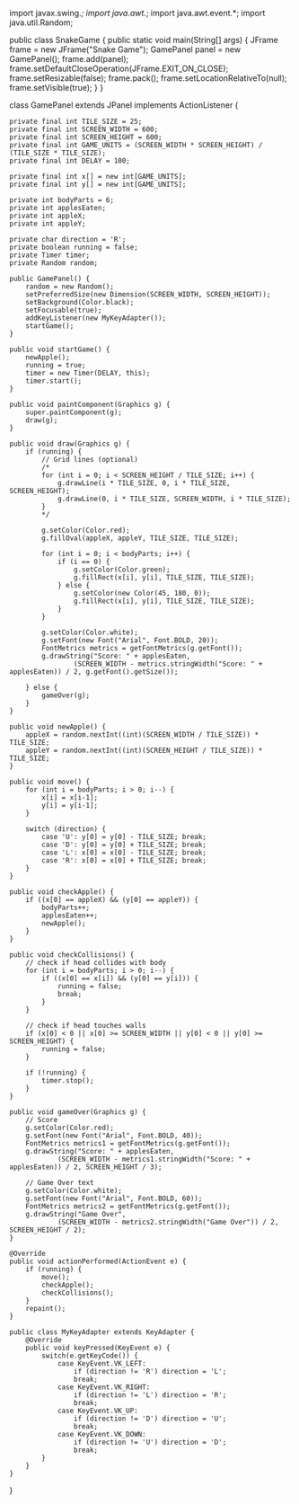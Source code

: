 import javax.swing.*;
import java.awt.*;
import java.awt.event.*;
import java.util.Random;

public class SnakeGame {
    public static void main(String[] args) {
        JFrame frame = new JFrame("Snake Game");
        GamePanel panel = new GamePanel();
        frame.add(panel);
        frame.setDefaultCloseOperation(JFrame.EXIT_ON_CLOSE);
        frame.setResizable(false);
        frame.pack();
        frame.setLocationRelativeTo(null);
        frame.setVisible(true);
    }
}

class GamePanel extends JPanel implements ActionListener {

    private final int TILE_SIZE = 25;
    private final int SCREEN_WIDTH = 600;
    private final int SCREEN_HEIGHT = 600;
    private final int GAME_UNITS = (SCREEN_WIDTH * SCREEN_HEIGHT) / (TILE_SIZE * TILE_SIZE);
    private final int DELAY = 100;

    private final int x[] = new int[GAME_UNITS];
    private final int y[] = new int[GAME_UNITS];

    private int bodyParts = 6;
    private int applesEaten;
    private int appleX;
    private int appleY;

    private char direction = 'R';
    private boolean running = false;
    private Timer timer;
    private Random random;

    public GamePanel() {
        random = new Random();
        setPreferredSize(new Dimension(SCREEN_WIDTH, SCREEN_HEIGHT));
        setBackground(Color.black);
        setFocusable(true);
        addKeyListener(new MyKeyAdapter());
        startGame();
    }

    public void startGame() {
        newApple();
        running = true;
        timer = new Timer(DELAY, this);
        timer.start();
    }

    public void paintComponent(Graphics g) {
        super.paintComponent(g);
        draw(g);
    }

    public void draw(Graphics g) {
        if (running) {
            // Grid lines (optional)
            /*
            for (int i = 0; i < SCREEN_HEIGHT / TILE_SIZE; i++) {
                g.drawLine(i * TILE_SIZE, 0, i * TILE_SIZE, SCREEN_HEIGHT);
                g.drawLine(0, i * TILE_SIZE, SCREEN_WIDTH, i * TILE_SIZE);
            }
            */

            g.setColor(Color.red);
            g.fillOval(appleX, appleY, TILE_SIZE, TILE_SIZE);

            for (int i = 0; i < bodyParts; i++) {
                if (i == 0) {
                    g.setColor(Color.green);
                    g.fillRect(x[i], y[i], TILE_SIZE, TILE_SIZE);
                } else {
                    g.setColor(new Color(45, 180, 0));
                    g.fillRect(x[i], y[i], TILE_SIZE, TILE_SIZE);
                }
            }

            g.setColor(Color.white);
            g.setFont(new Font("Arial", Font.BOLD, 20));
            FontMetrics metrics = getFontMetrics(g.getFont());
            g.drawString("Score: " + applesEaten,
                    (SCREEN_WIDTH - metrics.stringWidth("Score: " + applesEaten)) / 2, g.getFont().getSize());

        } else {
            gameOver(g);
        }
    }

    public void newApple() {
        appleX = random.nextInt((int)(SCREEN_WIDTH / TILE_SIZE)) * TILE_SIZE;
        appleY = random.nextInt((int)(SCREEN_HEIGHT / TILE_SIZE)) * TILE_SIZE;
    }

    public void move() {
        for (int i = bodyParts; i > 0; i--) {
            x[i] = x[i-1];
            y[i] = y[i-1];
        }

        switch (direction) {
            case 'U': y[0] = y[0] - TILE_SIZE; break;
            case 'D': y[0] = y[0] + TILE_SIZE; break;
            case 'L': x[0] = x[0] - TILE_SIZE; break;
            case 'R': x[0] = x[0] + TILE_SIZE; break;
        }
    }

    public void checkApple() {
        if ((x[0] == appleX) && (y[0] == appleY)) {
            bodyParts++;
            applesEaten++;
            newApple();
        }
    }

    public void checkCollisions() {
        // check if head collides with body
        for (int i = bodyParts; i > 0; i--) {
            if ((x[0] == x[i]) && (y[0] == y[i])) {
                running = false;
                break;
            }
        }

        // check if head touches walls
        if (x[0] < 0 || x[0] >= SCREEN_WIDTH || y[0] < 0 || y[0] >= SCREEN_HEIGHT) {
            running = false;
        }

        if (!running) {
            timer.stop();
        }
    }

    public void gameOver(Graphics g) {
        // Score
        g.setColor(Color.red);
        g.setFont(new Font("Arial", Font.BOLD, 40));
        FontMetrics metrics1 = getFontMetrics(g.getFont());
        g.drawString("Score: " + applesEaten, 
                (SCREEN_WIDTH - metrics1.stringWidth("Score: " + applesEaten)) / 2, SCREEN_HEIGHT / 3);

        // Game Over text
        g.setColor(Color.white);
        g.setFont(new Font("Arial", Font.BOLD, 60));
        FontMetrics metrics2 = getFontMetrics(g.getFont());
        g.drawString("Game Over", 
                (SCREEN_WIDTH - metrics2.stringWidth("Game Over")) / 2, SCREEN_HEIGHT / 2);
    }

    @Override
    public void actionPerformed(ActionEvent e) {
        if (running) {
            move();
            checkApple();
            checkCollisions();
        }
        repaint();
    }

    public class MyKeyAdapter extends KeyAdapter {
        @Override
        public void keyPressed(KeyEvent e) {
            switch(e.getKeyCode()) {
                case KeyEvent.VK_LEFT:
                    if (direction != 'R') direction = 'L';
                    break;
                case KeyEvent.VK_RIGHT:
                    if (direction != 'L') direction = 'R';
                    break;
                case KeyEvent.VK_UP:
                    if (direction != 'D') direction = 'U';
                    break;
                case KeyEvent.VK_DOWN:
                    if (direction != 'U') direction = 'D';
                    break;
            }
        }
    }
}
